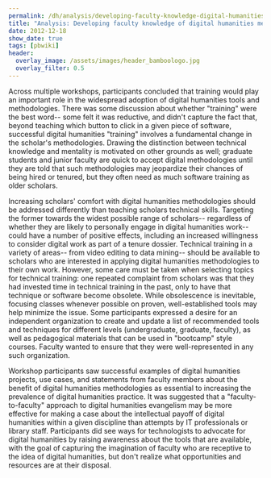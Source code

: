 ```yaml
---
permalink: /dh/analysis/developing-faculty-knowledge-digital-humanities-methodologies-and-tools/
title: "Analysis: Developing faculty knowledge of digital humanities methodologies and tools"
date: 2012-12-18
show_date: true
tags: [pbwiki]
header:
  overlay_image: /assets/images/header_bamboologo.jpg
  overlay_filter: 0.5
---
```

<p>Across multiple workshops, participants concluded that training would play an important role in the widespread adoption of digital humanities tools and methodologies. There was some discussion about whether "training" were the best word-- some felt it was reductive, and didn't capture the fact that, beyond teaching which button to click in a given piece of software, successful digital humanities "training" involves a fundamental change in the scholar's methodologies. Drawing the distinction between technical knowledge and mentality is motivated on other grounds as well; graduate students and junior faculty are quick to accept digital methodologies until they are told that such methodologies may jeopardize their chances of being hired or tenured, but they often need as much software training as older scholars.</p>
<p>Increasing scholars' comfort with digital humanities methodologies should be addressed differently than teaching scholars technical skills. Targeting the former towards the widest possible range of scholars-- regardless of whether they are likely to personally engage in digital humanities work-- could have a number of positive effects, including an increased willingness to consider digital work as part of a tenure dossier. Technical training in a variety of areas-- from video editing to data mining-- should be available to scholars who are interested in applying digital humanities methodologies to their own work. However, some care must be taken when selecting topics for technical training: one repeated complaint from scholars was that they had invested time in technical training in the past, only to have that technique or software become obsolete. While obsolescence is inevitable, focusing classes whenever possible on proven, well-established tools may help minimize the issue. Some participants expressed a desire for an independent organization to create and update a list of recommended tools and techniques for different levels (undergraduate, graduate, faculty), as well as pedagogical materials that can be used in "bootcamp" style courses. Faculty wanted to ensure that they were well-represented in any such organization.</p>
<p>Workshop participants saw successful examples of digital humanities projects, use cases, and statements from faculty members about the benefit of digital humanities methodologies as essential to increasing the prevalence of digital humanities practice. It was suggested that a "faculty-to-faculty" approach to digital humanities evangelism may be more effective for making a case about the intellectual payoff of digital humanities within a given discipline than attempts by IT professionals or library staff. Participants did see ways for technologists to advocate for digital humanities by raising awareness about the tools that are available, with the goal of capturing the imagination of faculty who are receptive to the idea of digital humanities, but don't realize what opportunities and resources are at their disposal.</p>
